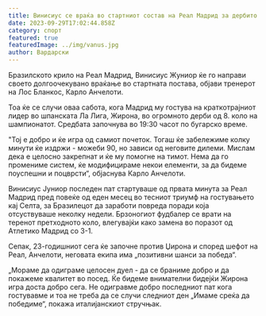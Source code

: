 ```yaml
---
title: Винисиус се враќа во стартниот состав на Реал Мадрид за дербито против Џирона
date: 2023-09-29T17:02:44.858Z
category: спорт
featured: true
featuredImage: ../img/vanus.jpg
author: Вардарски
---
```

Бразилското крило на Реал Мадрид, Винисиус Жуниор ќе го направи своето долгоочекувано враќање во стартната постава, објави тренерот на Лос Бланкос, Карло Анчелоти.

Тоа ќе се случи оваа сабота, кога Мадрид му гостува на краткотрајниот лидер во шпанската Ла Лига, Жирона, во огромното дерби од 8. коло на шампионатот. Средбата започнува во 19:30 часот по бугарско време.

"Тој е добро и ќе игра од самиот почеток. Тогаш ќе забележиме колку минути ќе издржи - можеби 90, но зависи од неговите дилеми. Мислам дека е целосно закрепнат и ќе му помогне на тимот. Нема да го промениме систем, ќе модифицираме некои елементи, за да бидеме поуспешни и поцврсти“, објаснува Карло Анчелоти.

Винисиус Јуниор последен пат стартуваше од првата минута за Реал Мадрид пред повеќе од еден месец во тесниот триумф на гостувањето кај Селта, за Бразилецот да заработи повреда поради која отсуствуваше неколку недели. Брзоногиот фудбалер се врати на теренот претходното коло, влегувајќи како замена во поразот од Атлетико Мадрид со 3-1.

Сепак, 23-годишниот сега ќе започне против Џирона и според шефот на Реал, Анчелоти, неговата екипа има „позитивни
шанси за победа“.

„Мораме да одиграме целосен дуел - да се браниме добро и да покажеме квалитет во посед. Ќе бидеме внимателни бидејќи Жирона игра доста добро сега. Не одигравме добро последниот пат кога гостувавме и тоа не треба да се случи следниот ден „Имаме среќа да победиме“, покажа италијанскиот стручњак.